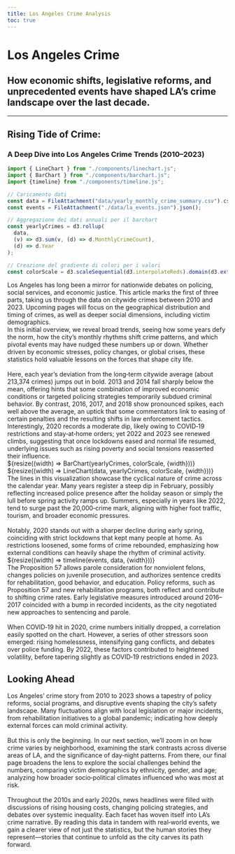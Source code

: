 ```yaml
---
title: Los Angeles Crime Analysis
toc: true
---
```


<!-- CSS Style file reference -->
<link rel="stylesheet" href="style.css">

<div class="hero">
  <h1>Los Angeles Crime</h1>
  <h2>How economic shifts, legislative reforms, and unprecedented events have shaped LA’s crime landscape over the last decade.</h2>
</div>

---

## Rising Tide of Crime: 

### A Deep Dive into Los Angeles Crime Trends (2010–2023)

```js
import { LineChart } from "./components/linechart.js";
import { BarChart } from "./components/barchart.js";
import {timeline} from "./components/timeline.js";
```

```js
// Caricamento dati
const data = FileAttachment("data/yearly_monthly_crime_summary.csv").csv({ typed: true });
const events = FileAttachment("./data/la_events.json").json();
```

```js
// Aggregazione dei dati annuali per il barchart
const yearlyCrimes = d3.rollup(
  data,
  (v) => d3.sum(v, (d) => d.MonthlyCrimeCount),
  (d) => d.Year
);

// Creazione del gradiente di colori per i valori
const colorScale = d3.scaleSequential(d3.interpolateReds).domain(d3.extent([...yearlyCrimes.values()]));
```

<div class="grid grid-cols-1">
Los Angeles has long been a mirror for nationwide debates on policing, social services, and economic justice. This article marks the first of three parts, taking us through the data on citywide crimes between 2010 and 2023. Upcoming pages will focus on the geographical distribution and timing of crimes, as well as deeper social dimensions, including victim demographics.<br>
In this initial overview, we reveal broad trends, seeing how some years defy the norm, how the city’s monthly rhythms shift crime patterns, and which pivotal events may have nudged these numbers up or down. Whether driven by economic stresses, policy changes, or global crises, these statistics hold valuable lessons on the forces that shape city life.<br><br>
Here, each year’s deviation from the long‐term citywide average (about 213,374 crimes) jumps out in bold. 2013 and 2014 fall sharply below the mean, offering hints that some combination of improved economic conditions or targeted policing strategies temporarily subdued criminal behavior. By contrast, 2016, 2017, and 2018 show pronounced spikes, each well above the average, an uptick that some commentators link to easing of certain penalties and the resulting shifts in law enforcement tactics.<br>
Interestingly, 2020 records a moderate dip, likely owing to COVID‐19 restrictions and stay‐at‐home orders; yet 2022 and 2023 see renewed climbs, suggesting that once lockdowns eased and normal life resumed, underlying issues such as rising poverty and social tensions reasserted their influence.
</div>

<div class="grid grid-cols-1">
  <div class="card">
    ${resize((width) => BarChart(yearlyCrimes, colorScale, {width}))}
    ${resize((width) => LineChart(data, yearlyCrimes, colorScale, {width}))}
  </div>
</div>

<div class="grid grid-cols-1">
The lines in this visualization showcase the cyclical nature of crime across the calendar year. Many years register a steep dip in February, possibly reflecting increased police presence after the holiday season or simply the lull before spring activity ramps up. Summers, especially in years like 2022, tend to surge past the 20,000‐crime mark, aligning with higher foot traffic, tourism, and broader economic pressures.<br><br>
Notably, 2020 stands out with a sharper decline during early spring, coinciding with strict lockdowns that kept many people at home. As restrictions loosened, some forms of crime rebounded, emphasizing how external conditions can heavily shape the rhythm of criminal activity.
</div>

<div class="grid grid-cols-1">
  <div class="card">${resize((width) => timeline(events, data, {width}))}</div>
</div>

<div class="grid grid-cols-1">
The Proposition 57 allows parole consideration for nonviolent felons, changes policies on juvenile prosecution, and authorizes sentence credits for rehabilitation, good behavior, and education.
Policy reforms, such as Proposition 57 and new rehabilitation programs, both reflect and contribute to shifting crime rates. Early legislative measures introduced around 2016–2017 coincided with a bump in recorded incidents, as the city negotiated new approaches to sentencing and parole.<br><br>
When COVID‐19 hit in 2020, crime numbers initially dropped, a correlation easily spotted on the chart. However, a series of other stressors soon emerged: rising homelessness, intensifying gang conflicts, and debates over police funding. By 2022, these factors contributed to heightened volatility, before tapering slightly as COVID‐19 restrictions ended in 2023.
</div>

## Looking Ahead

<div class="grid grid-cols-1">
Los Angeles’ crime story from 2010 to 2023 shows a tapestry of policy reforms, social programs, and disruptive events shaping the city’s safety landscape. Many fluctuations align with local legislation or major incidents, from rehabilitation initiatives to a global pandemic; indicating how deeply external forces can mold criminal activity.<br><br>
But this is only the beginning. In our next section, we’ll zoom in on how crime varies by neighborhood, examining the stark contrasts across diverse areas of LA, and the significance of day‐night patterns. From there, our final page broadens the lens to explore the social challenges behind the numbers, comparing victim demographics by ethnicity, gender, and age; analyzing how broader socio‐political climates influenced who was most at risk.<br><br>
Throughout the 2010s and early 2020s, news headlines were filled with discussions of rising housing costs, changing policing strategies, and debates over systemic inequality. Each facet has woven itself into LA’s crime narrative. By reading this data in tandem with real‐world events, we gain a clearer view of not just the statistics, but the human stories they represent—stories that continue to unfold as the city carves its path forward.
</div>